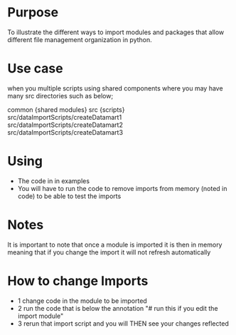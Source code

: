 # Purpose
To illustrate the different ways to import modules and packages that allow different file management organization in python.

# Use case
when you multiple scripts using shared components where you may have many src directories
such as below;


common  {shared modules}
src     {scripts}
src/dataImportScripts/createDatamart1
src/dataImportScripts/createDatamart2
src/dataImportScripts/createDatamart3

# Using
- The code in in examples
- You will have to run the code to remove imports from memory (noted in code) to be able to test the imports

# Notes
It is important to note that once a module is imported it is then in memory meaning that if you change the import it will not refresh automatically 

# How to change Imports
- 1 change code in the module to be imported
- 2 run the code that is below the annotation "# run this if you edit the import module"
- 3 rerun that import script and you will THEN see your changes reflected
